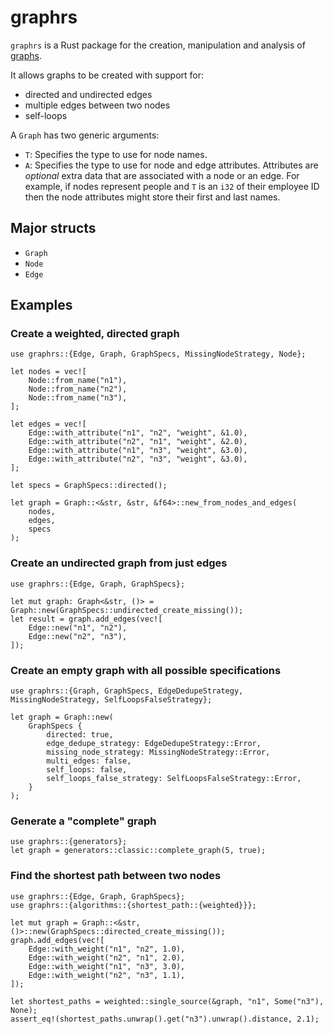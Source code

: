 # graphrs

`graphrs` is a Rust package for the creation, manipulation and analysis of [graphs](https://en.wikipedia.org/wiki/Graph_(discrete_mathematics)).

It allows graphs to be created with support for:
* directed and undirected edges
* multiple edges between two nodes
* self-loops

A `Graph` has two generic arguments:
* `T`: Specifies the type to use for node names.
* `A`: Specifies the type to use for node and edge attributes. Attributes are *optional*
extra data that are associated with a node or an edge. For example, if nodes represent
people and `T` is an `i32` of their employee ID then the node attributes might store
their first and last names.

## Major structs

* `Graph`
* `Node`
* `Edge`

## Examples

### Create a weighted, directed graph

```
use graphrs::{Edge, Graph, GraphSpecs, MissingNodeStrategy, Node};

let nodes = vec![
    Node::from_name("n1"),
    Node::from_name("n2"),
    Node::from_name("n3"),
];

let edges = vec![
    Edge::with_attribute("n1", "n2", "weight", &1.0),
    Edge::with_attribute("n2", "n1", "weight", &2.0),
    Edge::with_attribute("n1", "n3", "weight", &3.0),
    Edge::with_attribute("n2", "n3", "weight", &3.0),
];

let specs = GraphSpecs::directed();

let graph = Graph::<&str, &str, &f64>::new_from_nodes_and_edges(
    nodes,
    edges,
    specs
);
```

### Create an undirected graph from just edges

```
use graphrs::{Edge, Graph, GraphSpecs};

let mut graph: Graph<&str, ()> = Graph::new(GraphSpecs::undirected_create_missing());
let result = graph.add_edges(vec![
    Edge::new("n1", "n2"),
    Edge::new("n2", "n3"),
]);
```

### Create an empty graph with all possible specifications

```
use graphrs::{Graph, GraphSpecs, EdgeDedupeStrategy, MissingNodeStrategy, SelfLoopsFalseStrategy};

let graph = Graph::new(
    GraphSpecs {
        directed: true, 
        edge_dedupe_strategy: EdgeDedupeStrategy::Error,
        missing_node_strategy: MissingNodeStrategy::Error,
        multi_edges: false,
        self_loops: false,
        self_loops_false_strategy: SelfLoopsFalseStrategy::Error,
    }
);
```

### Generate a "complete" graph

```
use graphrs::{generators};
let graph = generators::classic::complete_graph(5, true);
```

### Find the shortest path between two nodes

```
use graphrs::{Edge, Graph, GraphSpecs};
use graphrs::{algorithms::{shortest_path::{weighted}}};

let mut graph = Graph::<&str, ()>::new(GraphSpecs::directed_create_missing());
graph.add_edges(vec![
    Edge::with_weight("n1", "n2", 1.0),
    Edge::with_weight("n2", "n1", 2.0),
    Edge::with_weight("n1", "n3", 3.0),
    Edge::with_weight("n2", "n3", 1.1),
]);

let shortest_paths = weighted::single_source(&graph, "n1", Some("n3"), None);
assert_eq!(shortest_paths.unwrap().get("n3").unwrap().distance, 2.1);
```



